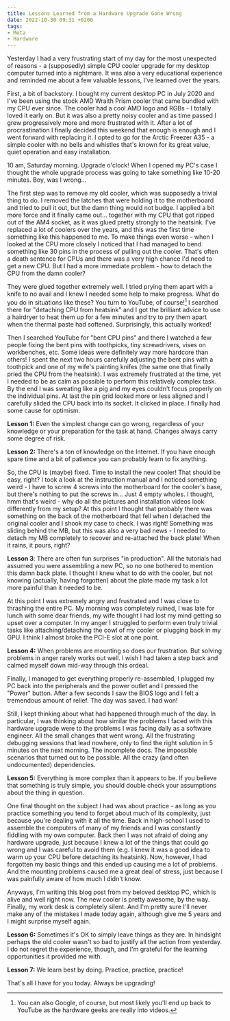 ```yaml
---
title: Lessons Learned from a Hardware Upgrade Gone Wrong
date: 2022-10-30 09:31 +0200
tags:
- Meta
- Hardware
---
```


Yesterday I had a very frustrating start of my day for the most
unexpected of reasons - a (supposedly) simple CPU cooler upgrade for my
desktop computer turned into a nightmare. It was also a very educational
experience and reminded me about a few valuable lessons, I've learned
over the years.

First, a bit of backstory. I bought my current desktop PC in July 2020 and I've
been using the stock AMD Wraith Prism cooler that came bundled with my CPU ever
since. The cooler had a cool AMD logo and RGBs - I totally loved it early on. But it was
also a pretty noisy cooler and as time passed I grew progressively more and more
frustrated with it. After a lot of procrastination I finally decided this
weekend that enough is enough and I went forward with replacing it.  I opted to
go for the Arctic Freezer A35 - a simple cooler with no bells and whistles
that's known for its great value, quiet operation and easy installation.

10 am, Saturday morning. Upgrade o'clock! When I opened my PC's case I thought
the whole upgrade process was going to take something like 10-20 minutes. Boy,
was I wrong...

The first step was to remove my old cooler, which was supposedly a trivial thing
to do. I removed the latches that were holding it to the motherboard and
tried to pull it out, but the damn thing would not budge. I applied a bit more
force and it finally came out... together with my CPU that got ripped out of the
AM4 socket, as it was glued pretty strongly to the heatsink. I've replaced a lot
of coolers over the years, and this was the first time something like this
happened to me. To make things even worse - when I looked at the CPU more
closely I noticed that I had managed to bend something like 30 pins in the
process of pulling out the cooler. That's often a death sentence for CPUs and
there was a very high chance I'd need to get a new CPU. But I had a more
immediate problem - how to detach the CPU from the damn cooler?

They were glued together extremely well. I tried prying them apart with a knife
to no avail and I knew I needed some help to make progress. What do you do in
situations like these? You turn to YouTube, of course![^1] I searched there for
"detaching CPU from heatsink" and I got the brilliant advice to use a hairdryer
to heat them up for a few minutes and try to pry them apart when the thermal
paste had softened. Surprisingly, this actually worked!

Then I searched YouTube for "bent CPU pins" and there I watched a few people
fixing the bent pins with toothpicks, tiny screwdrivers, vises on workbenches,
etc. Some ideas were definitely way more hardcore than others! I spent the next
two hours carefully adjusting the bent pins with a toothpick and one of my
wife's painting knifes (the same one that finally pried the CPU from the
heatsink). I was extremely frustrated at the time, yet I needed to be as calm as
possible to perform this relatively complex task. By the end I was sweating like
a pig and my eyes couldn't focus properly on the individual pins. At last the
pin grid looked more or less aligned and I carefully slided the CPU back into its
socket. It clicked in place. I finally had some cause for optimism.

**Lesson 1:** Even the simplest change can go wrong, regardless of your knowledge or
your preparation for the task at hand. Changes always carry some degree of risk.

**Lesson 2:** There's a ton of knowledge on the Internet. If you have enough spare
time and a bit of patience you can probably learn to fix anything.

So, the CPU is (maybe) fixed. Time to install the new cooler! That should be
easy, right? I took a look at the instruction manual and I noticed something
weird - I have to screw 4 screws into the motherboard for the cooler's base, but
there's nothing to put the screws in... Just 4 empty wholes. I thought, hmm
that's weird - why do all the pictures and installation videos look differently
from my setup? At this point I thought that probably there was something on the
back of the motherboard that fell when I detached the original cooler and I
shook my case to check. I was right! Something was sliding behind the MB, but
this was also a very bad news - I needed to detach my MB completely to recover
and re-attached the back plate! When it rains, it pours, right?

**Lesson 3**: There are often fun surprises "in production". All the tutorials
had assumed you were assembling a new PC, so no one bothered to mention this
damn back plate. I thought I knew what to do with the cooler, but not knowing
(actually, having forgotten) about the plate made my task a lot more painful
than it needed to be.

At this point I was extremely angry and frustrated and I was close to thrashing
the entire PC. My morning was completely ruined, I was late for lunch with some
dear friends, my wife thought I had lost my mind getting so upset over a
computer. In my anger I struggled to perform even truly trivial tasks like
attaching/detaching the cowl of my cooler or plugging back in my GPU. I think I
almost broke the PCI-E slot at one point.

**Lesson 4:** When problems are mounting so does our frustration. But solving
problems in anger rarely works out well. I wish I had taken a step back and
calmed myself down mid-way through this ordeal.

Finally, I managed to get everything properly re-assembled, I plugged my PC back
into the peripherals and the power outlet and I pressed the "Power"
button. After a few seconds I saw the BIOS logo and I felt a tremendous amount
of relief. The day was saved. I had won!

Still, I kept thinking about what had happened through much of the day. In
particular, I was thinking about how similar the problems I faced with this
hardware upgrade were to the problems I was facing daily as a software
engineer. All the small changes that went wrong. All the frustrating debugging
sessions that lead nowhere, only to find the right solution in 5 minutes on the
next morning. The incomplete docs. The impossible scenarios that turned out to
be possible. All the crazy (and often undocumented) dependencies.

**Lesson 5:** Everything is more complex than it appears to be. If you believe
that something is truly simple, you should double check your assumptions about
the thing in question.

One final thought on the subject I had was about practice - as long as you
practice something you tend to forget about much of its complexity, just because
you're dealing with it all the time. Back in high-school I used to assemble the
computers of many of my friends and I was constantly fiddling with my own
computer. Back then I was not afraid of doing any hardware upgrade, just because
I knew a lot of the things that could go wrong and I was careful to avoid them
(e.g. I knew it was a good idea to warm up your CPU before detaching its
heatsink). Now, however, I had forgotten my basic things and this ended up
causing me a lot of problems. And the mounting problems caused me a great deal
of stress, just because I was painfully aware of how much I didn't know.

Anyways, I'm writing this blog post from my beloved desktop PC, which is
alive and well right now. The new cooler is pretty awesome, by the way. Finally,
my work desk is completely silent. And I'm pretty sure I'll never make any of
the mistakes I made today again, although give me 5 years and I might surprise
myself again.

**Lesson 6:** Sometimes it's OK to simply leave things as they are. In hindsight
perhaps the old cooler wasn't so bad to justify all the action from yesterday.
I do not regret the experience, though, and I'm grateful for the learning
opportunities it provided me with.

**Lesson 7:** We learn best by doing. Practice, practice, practice!

That's all I have for you today. Always be upgrading!

[^1]: You can also Google, of course, but most likely you'll end up back to YouTube as the hardware geeks are really into videos.
